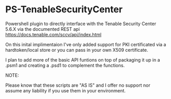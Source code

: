 # PS-TenableSecurityCenter
Powershell plugin to directly interface with the Tenable Security Center 5.6.X via the documented REST api <https://docs.tenable.com/sccv/api/index.html>

On this inital implimentaion I've only added support for PKI certificated via a hardtoken/local store or 
you can pass in your own X509 certificate.

I plan to add more of the basic API funtions on top of packaging it up in a .psm1 and creating a .psd1 to
complement the functions.

NOTE:

Please know that these scripts are "AS IS" and I offer no support nor assume any liability if you use them in
your environment.

